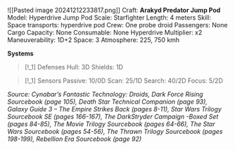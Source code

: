 ![[Pasted image 20241212233817.png]]
Craft: **Arakyd Predator Jump Pod**
Model: Hyperdrive Jump Pod
Scale: Starfighter
Length: 4 meters
Skill: Space transports: hyperdrive pod
Crew: One probe droid
Passengers: None
Cargo Capacity: None
Consumable: None
Hyperdrive Multiplier: x2
Maneuverability: 1D+2
Space: 3
Atmosphere: 225, 750 kmh

**Systems**
> [!_1] Defenses
> Hull: 3D
> Shields: 1D

> [!_1] Sensors
> Passive: 10/0D
> Scan: 25/1D
> Search: 40/2D
> Focus: 5/2D

*Source: Cynabar’s Fantastic Technology: Droids, Dark Force Rising Sourcebook (page 105), Death Star Technical Companion (page 93), Galaxy Guide 3 – The Empire Strikes Back (pages 8-11), Star Wars Trilogy Sourcebook SE (pages 166-167), The DarkStryder Campaign -Boxed Set (pages 84-85), The Movie Trilogy Sourcebook (pages 64-66), The Star Wars Sourcebook (pages 54-56), The Thrawn Trilogy Sourcebook (pages 198-199), Rebellion Era Sourcebook (page 92)*